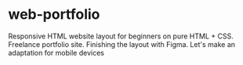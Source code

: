 # web-portfolio
Responsive HTML website layout for beginners on pure HTML + CSS. Freelance portfolio site. Finishing the layout with Figma. Let's make an adaptation for mobile devices
